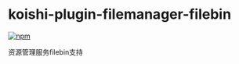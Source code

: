 # koishi-plugin-filemanager-filebin

[![npm](https://img.shields.io/npm/v/koishi-plugin-filemanager-filebin?style=flat-square)](https://www.npmjs.com/package/koishi-plugin-filemanager-filebin)

资源管理服务filebin支持
